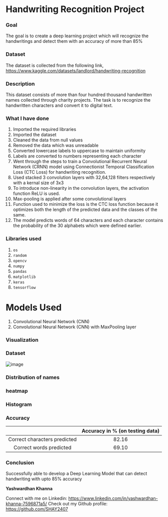 # Handwriting Recognition Project

### Goal
The goal is to create a deep learning project which will recognize the handwritings and detect them with an accuracy of more than 85%

### Dataset
The dataset is collected from the following link, https://www.kaggle.com/datasets/landlord/handwriting-recognition

### Description
This dataset consists of more than four hundred thousand handwritten names collected through charity projects. The task is to recognize the handwritten characters and convert it to digital text.


### What I have done
1. Imported the required libraries
2. Imported the dataset
3. Cleaned the data from null values
4. Removed the data which was unreadable
5. Converted lowercase labels to uppercase to maintain uniformity
6. Labels are converted to numbers representing each character
7. Went through the steps to train a Convolutional Recurrent Neural Network (CRNN) model using Connectionist Temporal Classification Loss (CTC Loss) for handwriting recognition.
8. Used stacked 3 convolution layers with 32,64,128 filters respectively with a kernal size of 3x3 
9. To introduce non-linearity in the convolution layers, the activation function ReLU is used.
10. Max-pooling is applied after some convolutional layers
11. Function used to minimize the loss is the CTC loss function because it optimizes both the length of the predicted data and the classes of the same.
12. The model predicts words of 64 characters and each character contains the probability of the 30 alphabets which were defined earlier.



### Libraries used
1. `os`
2. `random`
3. `opencv`
4. `numpy`
5. `pandas`
6. `matplotlib`
7. `keras`
8. `tensorflow`


# Models Used #
1. Convolutional Neural Network (CNN)
2. Convolutional Neural Network (CNN) with MaxPooling layer

### Visualization ###

### Dataset ###
![image](https://github.com/SHAY2407/DL-Simplified/blob/main/Handwriting%20Recognition%20Project/Images/datasetImg.jpg)

### Distribution of names ###


### heatmap ###


### Histogram ###


### Accuracy ###

|                                             | Accuracy in % (on testing data) |
|:-------------------------------------------:|:-------------:|
| Correct characters predicted                |82.16          |
| Correct words predicted                     |69.10          |

### Conclusion ###
Successfully able to develop a Deep Learning Model that can detect handwriting with upto 85% accuracy

**Yashwardhan Khanna**

Connect with me on Linkedin: https://www.linkedin.com/in/yashwardhan-khanna-7596871a5/
Check out my Github profile: https://github.com/SHAY2407
